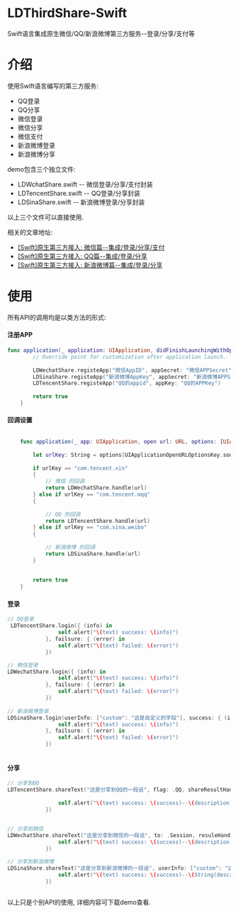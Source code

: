
# LDThirdShare-Swift
Swift语言集成原生微信/QQ/新浪微博第三方服务--登录/分享/支付等

# 介绍
使用Swift语言编写的第三方服务: 
- QQ登录
- QQ分享
- 微信登录
- 微信分享
- 微信支付
- 新浪微博登录
- 新浪微博分享

demo包含三个独立文件:
- LDWchatShare.swift -- 微信登录/分享/支付封装
- LDTencentShare.swift -- QQ登录/分享封装
- LDSinaShare.swift -- 新浪微博登录/分享封装

以上三个文件可以直接使用.

相关的文章地址:
- [[Swift]原生第三方接入: 微信篇--集成/登录/分享/支付](http://www.jianshu.com/p/1b744a97e63d)
- [[Swift]原生第三方接入: QQ篇--集成/登录/分享](http://www.jianshu.com/p/c8db82d27b11)
- [[Swift]原生第三方接入: 新浪微博篇--集成/登录/分享](http://www.jianshu.com/p/5a468f60c111)

# 使用
所有API的调用均是以类方法的形式:
#### 注册APP

```Swift
func application(_ application: UIApplication, didFinishLaunchingWithOptions launchOptions: [UIApplicationLaunchOptionsKey: Any]?) -> Bool {
        // Override point for customization after application launch.
        
        LDWechatShare.registeApp("微信AppID", appSecret: "微信APPSecret")
        LDSinaShare.registeApp("新浪微博AppKey", appSecret: "新浪微博APPSecret", oredirectUri: "新浪微博授权回调URI", isDebug: true)// 是否开启Debug模式, 开启后会打印错误信息, 开发期建议开启
        LDTencentShare.registeApp("QQ的appid", appKey: "QQ的APPKey")
        
        return true
    }
```
#### 回调设置

```Swift

    func application(_ app: UIApplication, open url: URL, options: [UIApplicationOpenURLOptionsKey : Any] = [:]) -> Bool {
        
        let urlKey: String = options[UIApplicationOpenURLOptionsKey.sourceApplication] as! String
        
        if urlKey == "com.tencent.xin"
        {
            // 微信 的回调
            return LDWechatShare.handle(url)
        } else if urlKey == "com.tencent.mqq"
        {
            
            // QQ 的回调
            return LDTencentShare.handle(url)
        } else if urlKey == "com.sina.weibo"
        {
            
            // 新浪微博 的回调
            return LDSinaShare.handle(url)
        }
        
        
        return true
    }
```
    
#### 登录

```Swift
// QQ登录
 LDTencentShare.login({ (info) in
                self.alert("\(text) success: \(info)")
            }, failsure: { (error) in
                self.alert("\(text) failed: \(error)")
            })

// 微信登录
LDWechatShare.login({ (info) in
                self.alert("\(text) success: \(info)")
            }, failsure: { (error) in
                self.alert("\(text) failed: \(error)")
            })
            
// 新浪微博登录
LDSinaShare.login(userInfo: ["custom": "这是自定义的字段"], success: { (info) in
                self.alert("\(text) success: \(info)")
            }, failsure: { (error) in
                self.alert("\(text) failed: \(error)")
            })
            
```

#### 分享

```Swift
// 分享到QQ
LDTencentShare.shareText("这是分享到QQ的一段话", flag: .QQ, shareResultHandle: { (success, description) in
                
                self.alert("\(text) success: \(success)--\(description)")
            })
            

// 分享到微信
LDWechatShare.shareText("这是分享到微信的一段话", to: .Session, resuleHandle: { (success, description) in
                self.alert("\(text) success: \(success)--\(description)")
            })

// 分享到新浪微博
LDSinaShare.shareText("这是分享到新浪微博的一段话", userInfo: ["custom": "这是自定义的字段信息"], shareResultHandle: { (success, info) in
                self.alert("\(text) success: \(success)--\(String(describing: info))")
            })
            
```

以上只是个别API的使用, 详细内容可下载demo查看.


